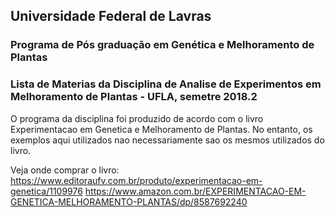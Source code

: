 ## Universidade Federal de Lavras
### Programa de Pós graduação em Genética e Melhoramento de Plantas

### Lista de Materias da Disciplina de Analise de Experimentos em Melhoramento de Plantas - UFLA, semetre 2018.2

O programa da disciplina foi produzido de acordo com o livro Experimentacao em Genetica e Melhoramento de Plantas. No entanto, os exemplos aqui utilizados nao necessariamente sao os mesmos utilizados do livro.

Veja onde comprar o livro: https://www.editoraufv.com.br/produto/experimentacao-em-genetica/1109976
                           https://www.amazon.com.br/EXPERIMENTACAO-EM-GENETICA-MELHORAMENTO-PLANTAS/dp/8587692240




